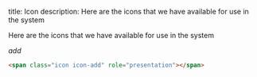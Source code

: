 title: Icon
description: Here are the icons that we have available for use in the system

Here are the icons that we have available for use in the system

_add_

```html
<span class="icon icon-add" role="presentation"></span>
```
